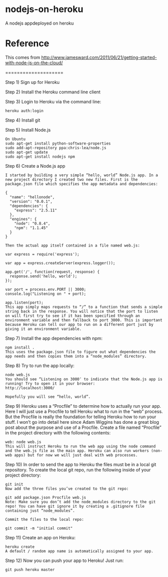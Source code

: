# nodejs-on-heroku

A nodejs appdeployed on heroku

# Reference
This comes from http://www.jamesward.com/2011/06/21/getting-started-with-node-js-on-the-cloud/

====================

Step 1) Sign up for Heroku

Step 2) Install the Heroku command line client

Step 3) Login to Heroku via the command line:

	heroku auth:login

Step 4) Install git

Step 5) Install Node.js
	
	On Ubuntu
	sudo apt-get install python-software-properties
	sudo add-apt-repository ppa:chris-lea/node.js
	sudo apt-get update
	sudo apt-get install nodejs npm

Step 6) Create a Node.js app

	I started by building a very simple “hello, world” Node.js app. In a new project directory I created two new files. First is the package.json file which specifies the app metadata and dependencies:
	
	{
	  "name": "hellonode",
	  "version": "0.0.1",
	  "dependencies": {
	    "express": "2.5.11"
	  },
	  "engines": {
	    "node": "0.8.4",
	    "npm": "1.1.45"
	  }
	}
	
	Then the actual app itself contained in a file named web.js:
	
	var express = require('express');
	 
	var app = express.createServer(express.logger());
	 
	app.get('/', function(request, response) {
	  response.send('hello, world');
	});
	 
	var port = process.env.PORT || 3000;
	console.log("Listening on " + port);
	 
	app.listen(port);
	This app simply maps requests to “/” to a function that sends a simple string back in the response. You will notice that the port to listen on will first try to see if it has been specified through an environment variable and then fallback to port 3000. This is important because Heroku can tell our app to run on a different port just by giving it an environment variable.

Step 7) Install the app dependencies with npm:

	npm install .
	This uses the package.json file to figure out what dependencies the app needs and then copies them into a “node_modules” directory.

Step 8) Try to run the app locally:

	node web.js
	You should see “Listening on 3000″ to indicate that the Node.js app is running! Try to open it in your browser:
	http://localhost:3000/
	
	Hopefully you will see “hello, world”.

Step 9) Heroku uses a “Procfile” to determine how to actually run your app. Here I will just use a Procfile to tell Heroku what to run in the “web” process. But the Procfile is really the foundation for telling Heroku how to run your stuff. I won’t go into detail here since Adam Wiggins has done a great blog post about the purpose and use of a Procfile. Create a file named “Procfile” in the project directory with the following contents:

	web: node web.js
	This will instruct Heroku to run the web app using the node command and the web.js file as the main app. Heroku can also run workers (non-web apps) but for now we will just deal with web processes.

Step 10) In order to send the app to Heroku the files must be in a local git repository. To create the local git repo, run the following inside of your project directory:
	
	git init
	Now add the three files you’ve created to the git repo:
	
	git add package.json Procfile web.js
	Note: Make sure you don’t add the node_modules directory to the git repo! You can have git ignore it by creating a .gitignore file containing just “node_modules”.
	
	Commit the files to the local repo:
	
	git commit -m "initial commit"

Step 11) Create an app on Heroku:
	
	heroku create
	A default / random app name is automatically assigned to your app.

Step 12) Now you can push your app to Heroku! Just run:

	git push heroku master

